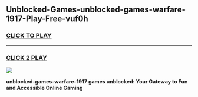 
## Unblocked-Games-unblocked-games-warfare-1917-Play-Free-vuf0h
<h3>
<a href="https://premium76.site?title=unblocked-games-warfare-1917&ref=15A">CLICK TO PLAY</a></h3>
<hr>

<h3>
<a href="https://premium76.site?title=unblocked-games-warfare-1917&ref=15A">CLICK 2 PLAY</a>
  
</h3>

<a href="https://premium76.site?title=unblocked-games-warfare-1917&ref=15A"><img src="https://clearcache.store/games.png"></a>


**unblocked-games-warfare-1917 games unblocked: Your Gateway to Fun and Accessible Online Gaming**
